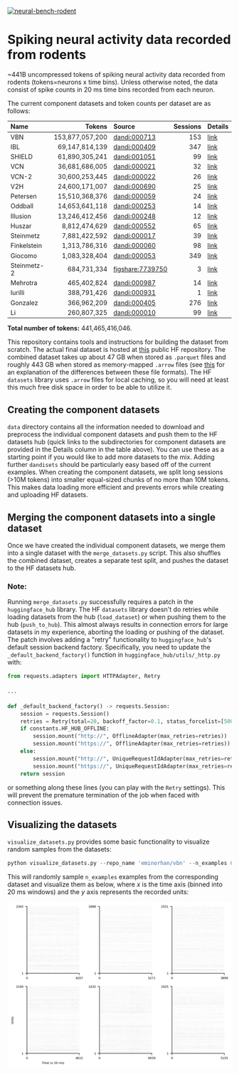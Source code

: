 <p align="left">
    <a href="https://huggingface.co/datasets/eminorhan/neural-bench-rodent"><img alt="neural-bench-rodent" src="https://img.shields.io/badge/HF_datasets-neural_bench_rodent-blue"></a>
</p>

# Spiking neural activity data recorded from rodents 

~441B uncompressed tokens of spiking neural activity data recorded from rodents (tokens=neurons x time bins). Unless otherwise noted, the data consist of spike counts in 20 ms time bins recorded from each neuron.

The current component datasets and token counts per dataset are as follows:

| Name        | Tokens            | Source                                                                                                                      | Sessions | Details
| :---------- | ----------------: | :-------------------------------------------------------------------------------------------------------------------------- | -------: | :----------------------------
| VBN         | 153,877,057,200   | [dandi:000713](https://dandiarchive.org/dandiset/000713)                                                                       |      153 | [link](data/vbn)
| IBL         | 69,147,814,139    | [dandi:000409](https://dandiarchive.org/dandiset/000409)                                                                       |      347 | [link](data/ibl)
| SHIELD      | 61,890,305,241    | [dandi:001051](https://dandiarchive.org/dandiset/001051)                                                                       |       99 | [link](data/shield)
| VCN         | 36,681,686,005    | [dandi:000021](https://dandiarchive.org/dandiset/000021)                                                                       |       32 | [link](data/vcn)
| VCN-2       | 30,600,253,445    | [dandi:000022](https://dandiarchive.org/dandiset/000022)                                                                       |       26 | [link](data/vcn-2)
| V2H         | 24,600,171,007    | [dandi:000690](https://dandiarchive.org/dandiset/000690)                                                                       |       25 | [link](data/v2h)
| Petersen    | 15,510,368,376    | [dandi:000059](https://dandiarchive.org/dandiset/000059)                                                                       |       24 | [link](data/petersen)
| Oddball     | 14,653,641,118    | [dandi:000253](https://dandiarchive.org/dandiset/000253)                                                                       |       14 | [link](data/oddball)
| Illusion    | 13,246,412,456    | [dandi:000248](https://dandiarchive.org/dandiset/000248)                                                                       |       12 | [link](data/illusion)
| Huszar      | 8,812,474,629     | [dandi:000552](https://dandiarchive.org/dandiset/000552)                                                                       |       65 | [link](data/huszar)
| Steinmetz   | 7,881,422,592     | [dandi:000017](https://dandiarchive.org/dandiset/000017)                                                                       |       39 | [link](data/steinmetz)
| Finkelstein | 1,313,786,316     | [dandi:000060](https://dandiarchive.org/dandiset/000060)                                                                       |       98 | [link](data/finkelstein)
| Giocomo     | 1,083,328,404     | [dandi:000053](https://dandiarchive.org/dandiset/000053)                                                                       |      349 | [link](data/giocomo)
| Steinmetz-2 | 684,731,334       | [figshare:7739750](https://figshare.com/articles/dataset/Eight-probe_Neuropixels_recordings_during_spontaneous_behaviors/7739750) |        3 | [link](data/steinmetz-2)
| Mehrotra    | 465,402,824       | [dandi:000987](https://dandiarchive.org/dandiset/000987)                                                                       |       14 | [link](data/mehrotra)
| Iurilli     | 388,791,426       | [dandi:000931](https://dandiarchive.org/dandiset/000931)                                                                       |        1 | [link](data/iurilli)
| Gonzalez    | 366,962,209       | [dandi:000405](https://dandiarchive.org/dandiset/000405)                                                                       |      276 | [link](data/gonzalez)
| Li          | 260,807,325       | [dandi:000010](https://dandiarchive.org/dandiset/000010)                                                                       |       99 | [link](data/li)

**Total number of tokens:** 441,465,416,046. 

This repository contains tools and instructions for building the dataset from scratch. The actual final dataset is hosted at [this](https://huggingface.co/datasets/eminorhan/neural-bench-rodent) public HF repository. The combined dataset takes up about 47 GB when stored as `.parquet` files and roughly 443 GB when stored as memory-mapped `.arrow` files (see [this](https://stackoverflow.com/a/56481636) for an explanation of the differences between these file formats). The HF `datasets` library uses `.arrow` files for local caching, so you will need at least this much free disk space in order to be able to utilize it.

## Creating the component datasets
`data` directory contains all the information needed to download and preprocess the individual component datasets and push them to the HF datasets hub (quick links to the subdirectories for component datasets are provided in the Details column in the table above). You can use these as a starting point if you would like to add more datasets to the mix. Adding further `dandisets` should be particularly easy based off of the current examples. When creating the component datasets, we split long sessions (>10M tokens) into smaller equal-sized chunks of no more than 10M tokens. This makes data loading more efficient and prevents errors while creating and uploading HF datasets.

## Merging the component datasets into a single dataset
Once we have created the individual component datasets, we merge them into a single dataset with the `merge_datasets.py` script. This also shuffles the combined dataset, creates a separate test split, and pushes the dataset to the HF datasets hub. 

### Note:
Running `merge_datasets.py` successfully requires a patch in the `huggingface_hub` library. The HF `datasets` library doesn't do retries while loading datasets from the hub (`load_dataset`) or when pushing them to the hub (`push_to_hub`). This almost always results in connection errors for large datasets in my experience, aborting the loading or pushing of the dataset. The patch involves adding a "retry" functionality to `huggingface_hub`'s default session backend factory. Specifically, you need to update the `_default_backend_factory()` function in `huggingface_hub/utils/_http.py` with:
```python
from requests.adapters import HTTPAdapter, Retry

...

def _default_backend_factory() -> requests.Session:
    session = requests.Session()
    retries = Retry(total=20, backoff_factor=0.1, status_forcelist=[500, 502, 503, 504])
    if constants.HF_HUB_OFFLINE:
        session.mount("http://", OfflineAdapter(max_retries=retries))
        session.mount("https://", OfflineAdapter(max_retries=retries))
    else:
        session.mount("http://", UniqueRequestIdAdapter(max_retries=retries))
        session.mount("https://", UniqueRequestIdAdapter(max_retries=retries))
    return session
```  
or something along these lines (you can play with the `Retry` settings). This will prevent the premature termination of the job when faced with connection issues. 

## Visualizing the datasets
`visualize_datasets.py` provides some basic functionality to visualize random samples from the datasets:
```python
python visualize_datasets.py --repo_name 'eminorhan/vbn' --n_examples 6
```
This will randomly sample `n_examples` examples from the corresponding dataset and visualize them as below, where *x* is the time axis (binned into 20 ms windows) and the *y* axis represents the recorded units:

![](assets/vbn.jpg)